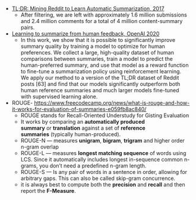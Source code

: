
- [TL;DR: Mining Reddit to Learn Automatic Summarization, 2017](https://aclanthology.org/W17-4508.pdf)
	- After filtering, we are left with approximately 1.6 million submissions and 2.4 million comments for a total of 4 million content-summary pairs.
- [Learning to summarize from human feedback, OpenAI 2020](https://proceedings.neurips.cc/paper/2020/file/1f89885d556929e98d3ef9b86448f951-Paper.pdf)
	- In this work, we show that it is possible to significantly improve summary quality by training a model to optimize for human preferences. We collect a large, high-quality dataset of human comparisons between summaries, train a model to predict the human-preferred summary, and use that model as a reward function to fine-tune a summarization policy using reinforcement learning. We apply our method to a version of the TL;DR dataset of Reddit posts [63] and find that our models significantly outperform both human reference summaries and much larger models fine-tuned with supervised learning alone.
- ROUGE- https://www.freecodecamp.org/news/what-is-rouge-and-how-it-works-for-evaluation-of-summaries-e059fb8ac840/
	- ROUGE stands for Recall-Oriented Understudy for Gisting Evaluation
	- It works by comparing an **automatically produced summary** or **translation** against a set of **reference summaries** (typically human-produced).
	- ROUGE-N — measures **unigram**, **bigram**, **trigram** and higher order n-gram overlap
	- ROUGE-L — measures **longest matching sequence** of words using LCS. Since it automatically includes longest in-sequence common n-grams, you don’t need a predefined n-gram length.
	-   ROUGE-S — Is any pair of words in a sentence in order, allowing for arbitrary gaps. This can also be called skip-gram concurrence.
	- it is always best to compute both the **precision** and **recall** and then report the **F-Measure**.
